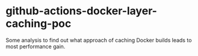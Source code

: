 # github-actions-docker-layer-caching-poc

Some analysis to find out what approach of caching Docker builds leads to most performance gain.